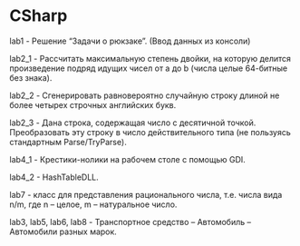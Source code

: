 # CSharp
lab1 - Решение “Задачи о рюкзаке”. (Ввод данных из консоли) 

lab2_1 - Рассчитать максимальную степень двойки, на которую делится произведение подряд идущих чисел от a до b (числа целые 64-битные без знака).

lab2_2 - Сгенерировать равновероятно случайную строку длиной не более четырех строчных английских букв.

lab2_3 - Дана строка, содержащая число с десятичной точкой. Преобразовать эту строку в число действительного типа (не пользуясь стандартным Parse/TryParse).

lab4_1 - Крестики-нолики на рабочем столе с помощью GDI.

lab4_2 - HashTableDLL.

lab7 - класс для представления рационального числа, т.е. числа вида n/m, где n – целое, m – натуральное число.

lab3, lab5, lab6, lab8 - Транспортное средство – Автомобиль – Автомобили разных марок.
